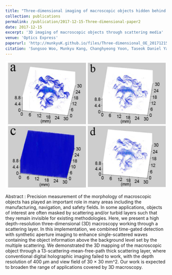 ```yaml
---
title: "Three-dimensional imaging of macroscopic objects hidden behind scattering media using time-gated aperture synthesis"
collection: publications
permalink: /publication/2017-12-15-Three-dimensional-paper2
date: 2017-12-15
excerpt: '3D imaging of macroscopic objects through scattering media'
venue: 'Optics Express'
paperurl: 'http://munkyuK.github.io/files/Three-dimensional_OE_20171215.pdf'
citation: 'Sungsoo Woo, Munkyu Kang, Changhyeong Yoon, Taseok Daniel Yang, Youngwoon Choi and Wonshik Choi, &quot;Three-dimensional imaging of macroscopic objects hidden behind scattering media using time-gated aperture synthesis&quot;, <i>Optics Express</i>., 25, 32722 (2017).'
---
```


![3D_macro](https://github.com/munkyuK/munkyuK.github.io/blob/master/images/3D_macro.png?raw=true)

Abstract : Precision measurement of the morphology of macroscopic objects has played an important role in many areas including the manufacturing, navigation, and safety fields. In some applications, objects of interest are often masked by scattering and/or turbid layers such that they remain invisible for existing methodologies. Here, we present a high depth-resolution three-dimensional (3D) macroscopy working through a scattering layer. In this implementation, we combined time-gated detection with synthetic aperture imaging to enhance single-scattered waves containing the object information above the background level set by the multiple scattering. We demonstrated the 3D mapping of the macroscopic object through a 13-scattering-mean-free-path thick scattering layer, where conventional digital holographic imaging failed to work, with the depth resolution of 400 μm and view field of 30 × 30 mm^2. Our work is expected to broaden the range of applications covered by 3D macroscopy.

